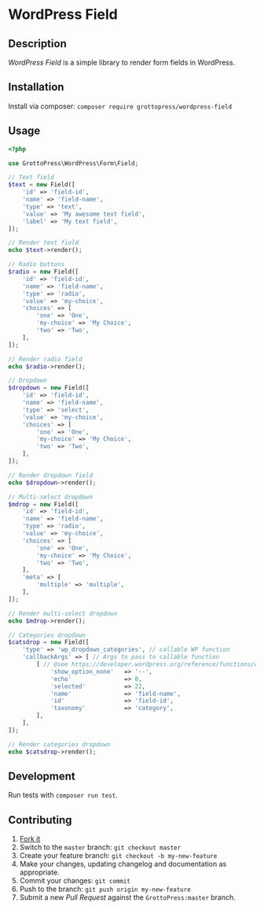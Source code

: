 # WordPress Field

## Description

*WordPress Field* is a simple library to render form fields in WordPress.

## Installation

Install via composer: `composer require grottopress/wordpress-field`

## Usage

```php
<?php

use GrottoPress\WordPress\Form\Field;

// Text field
$text = new Field([
    'id' => 'field-id',
    'name' => 'field-name',
    'type' => 'text',
    'value' => 'My awesome text field',
    'label' => 'My text field',
]);

// Render text field
echo $text->render();

// Radio buttons
$radio = new Field([
    'id' => 'field-id',
    'name' => 'field-name',
    'type' => 'radio',
    'value' => 'my-choice',
    'choices' => [
        'one' => 'One',
        'my-choice' => 'My Choice',
        'two' => 'Two',
    ],
]);

// Render radio field
echo $radio->render();

// Dropdown
$dropdown = new Field([
    'id' => 'field-id',
    'name' => 'field-name',
    'type' => 'select',
    'value' => 'my-choice',
    'choices' => [
        'one' => 'One',
        'my-choice' => 'My Choice',
        'two' => 'Two',
    ],
]);

// Render dropdown field
echo $dropdown->render();

// Multi-select dropdown
$mdrop = new Field([
    'id' => 'field-id',
    'name' => 'field-name',
    'type' => 'radio',
    'value' => 'my-choice',
    'choices' => [
        'one' => 'One',
        'my-choice' => 'My Choice',
        'two' => 'Two',
    ],
    'meta' => [
        'multiple' => 'multiple',
    ],
]);

// Render multi-select dropdown
echo $mdrop->render();

// Categories dropdown
$catsdrop = new Field([
    'type' => 'wp_dropdown_categories', // callable WP function
    'callbackArgs' => [ // Args to pass to callable function
        [ // @see https://developer.wordpress.org/reference/functions/wp_dropdown_categories/
            'show_option_none'   => '--',
            'echo'               => 0,
            'selected'           => 22,
            'name'               => 'field-name',
            'id'                 => 'field-id',
            'taxonomy'           => 'category',
        ],
    ],
]);

// Render categories dropdown
echo $catsdrop->render();
```

## Development

Run tests with `composer run test`.

## Contributing

1. [Fork it](https://github.com/GrottoPress/wordpress-field/fork)
1. Switch to the `master` branch: `git checkout master`
1. Create your feature branch: `git checkout -b my-new-feature`
1. Make your changes, updating changelog and documentation as appropriate.
1. Commit your changes: `git commit`
1. Push to the branch: `git push origin my-new-feature`
1. Submit a new *Pull Request* against the `GrottoPress:master` branch.
